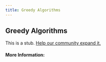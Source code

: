 ```yaml
---
title: Greedy Algorithms
---
```


## Greedy Algorithms

This is a stub. [Help our community expand it.](https://github.com/freeCodeCamp/guide-articles/tree/master/articles/Computer-Science/Greedy-Algorithms/index.md)

<!-- The article goes here, in GitHub-flavored Markdown. Feel free to add YouTube videos, images, and CodePen/JSBin embeds  -->

#### More Information:
<!-- Please add any articles you think might be helpful to read before writing the article -->


